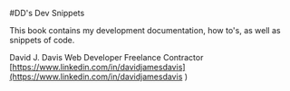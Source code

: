 #DD's Dev Snippets

This book contains my development documentation, how to's, as well as snippets of code.

David J. Davis
Web Developer Freelance Contractor
[https://www.linkedin.com/in/davidjamesdavis](https://www.linkedin.com/in/davidjamesdavis
)

